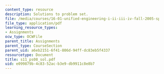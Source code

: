 ```yaml
---
content_type: resource
description: Solutions to problem set.
file: /media/courses/16-01-unified-engineering-i-ii-iii-iv-fall-2005-spring-2006/e099879b4c8352acb3e9db9911c8e8b7_s11_ps08_sol.pdf
file_type: application/pdf
learning_resource_types:
- Assignments
ocw_type: OCWFile
parent_title: Assignments
parent_type: CourseSection
parent_uid: a6eb2151-6f41-806d-94ff-dc83eb5f4337
resourcetype: Document
title: s11_ps08_sol.pdf
uid: e099879b-4c83-52ac-b3e9-db9911c8e8b7
---
```

